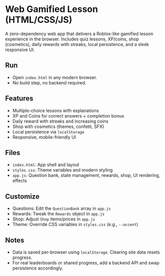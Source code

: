 # Web Gamified Lesson (HTML/CSS/JS)

A zero-dependency web app that delivers a Roblox-like gamified lesson experience in the browser. Includes quiz lessons, XP/coins, shop (cosmetics), daily rewards with streaks, local persistence, and a sleek responsive UI.

## Run
- Open `index.html` in any modern browser.
- No build step, no backend required.

## Features
- Multiple-choice lessons with explanations
- XP and Coins for correct answers + completion bonus
- Daily reward with streaks and increasing coins
- Shop with cosmetics (themes, confetti, SFX)
- Local persistence via `localStorage`
- Responsive, mobile-friendly UI

## Files
- `index.html`: App shell and layout
- `styles.css`: Theme variables and modern styling
- `app.js`: Question bank, state management, rewards, shop, UI rendering, effects

## Customize
- Questions: Edit the `QuestionBank` array in `app.js`
- Rewards: Tweak the `Rewards` object in `app.js`
- Shop: Adjust `Shop` items/prices in `app.js`
- Theme: Override CSS variables in `styles.css` (e.g., `--accent`)

## Notes
- Data is saved per-browser using `localStorage`. Clearing site data resets progress.
- For real leaderboards or shared progress, add a backend API and swap persistence accordingly.